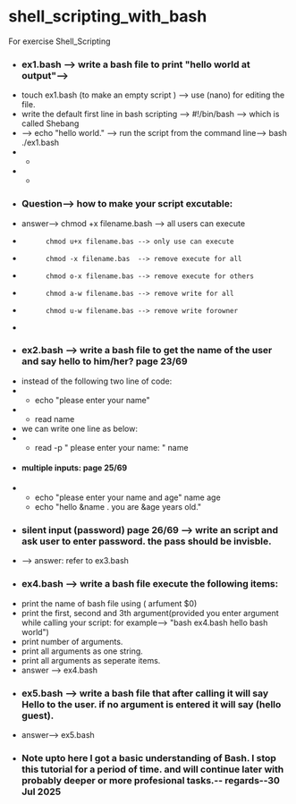 # shell_scripting_with_bash
For exercise Shell_Scripting  
* ### ex1.bash --> write a bash file to print "hello world at output"-->
* touch ex1.bash (to make an empty script ) --> use (nano) for editing the file. 
* write the default first line in bash scripting --> #!/bin/bash --> which is called Shebang
* --> echo "hello world." --> run the script from the command line--> bash ./ex1.bash
* -
* -
* ### Question--> how to  make your script excutable:
* answer--> chmod +x filename.bash --> all users can execute
*           chmod u+x filename.bas --> only use can execute
*           chmod -x filename.bas  --> remove execute for all
*           chmod o-x filename.bas --> remove execute for others
*           chmod a-w filename.bas --> remove write for all
*           chmod u-w filename.bas --> remove write forowner
*       
* ### ex2.bash --> write a bash file to get the name of the user and say hello to him/her? page 23/69
* instead of the following two line of code:
*   - echo "please enter your name"
*   - read name
* we can write one line as below:
*   - read -p " please enter your name: " name
* #### multiple inputs: page 25/69
*   - echo "please enter your name and age" name age
    - echo "hello &name . you are &age years old."
* ###  silent input (password) page 26/69 --> write an script and ask user to enter password. the pass should be invisble.
* --> answer: refer to ex3.bash
* ### ex4.bash --> write a bash file execute the following items:
* print the name of bash file using ( arfument $0)
* print the first, second and 3th argument(provided you enter argument while calling your script: for example--> "bash ex4.bash hello bash world")
* print number of arguments.
* print all arguments as one string.
* print all arguments as seperate items.
* answer --> ex4.bash
* ### ex5.bash --> write a bash file  that after calling it will say Hello to the user. if no argument is entered it will say (hello guest).
* answer--> ex5.bash
* ### Note upto  here I got a basic understanding of Bash. I stop this tutorial for a period of time. and will continue later with probably deeper or more profesional tasks.-- regards--30 Jul 2025
